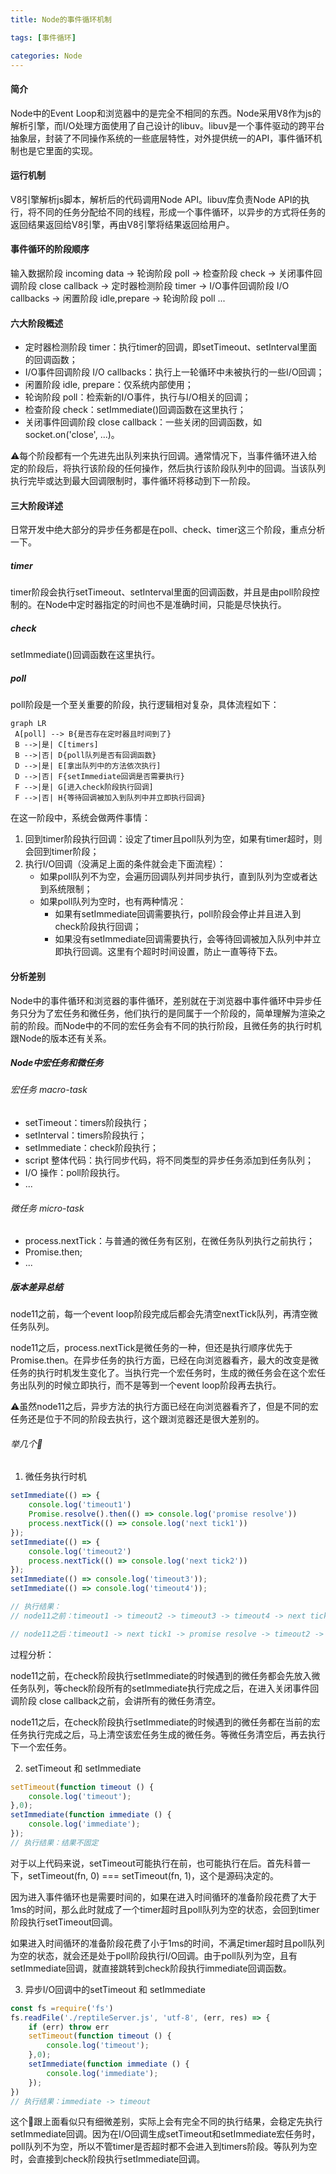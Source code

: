 ```yaml
---
title: Node的事件循环机制

tags: [事件循环]

categories: Node
---
```


#### 简介

Node中的Event Loop和浏览器中的是完全不相同的东西。Node采用V8作为js的解析引擎，而I/O处理方面使用了自己设计的libuv。libuv是一个事件驱动的跨平台抽象层，封装了不同操作系统的一些底层特性，对外提供统一的API，事件循环机制也是它里面的实现。



#### 运行机制

V8引擎解析js脚本，解析后的代码调用Node API。libuv库负责Node API的执行，将不同的任务分配给不同的线程，形成一个事件循环，以异步的方式将任务的返回结果返回给V8引擎，再由V8引擎将结果返回给用户。



#### 事件循环的阶段顺序

输入数据阶段 incoming data -> 轮询阶段 poll ->  检查阶段 check -> 关闭事件回调阶段 close callback -> 定时器检测阶段 timer ->  I/O事件回调阶段 I/O callbacks -> 闲置阶段 idle,prepare -> 轮询阶段 poll ...



#### 六大阶段概述

* 定时器检测阶段 timer：执行timer的回调，即setTimeout、setInterval里面的回调函数；
* I/O事件回调阶段 I/O callbacks：执行上一轮循环中未被执行的一些I/O回调；
* 闲置阶段 idle, prepare：仅系统内部使用；
* 轮询阶段 poll：检索新的I/O事件，执行与I/O相关的回调；
* 检查阶段 check：setImmediate()回调函数在这里执行；
* 关闭事件回调阶段 close callback：一些关闭的回调函数，如socket.on('close', ...)。



⚠️每个阶段都有一个先进先出队列来执行回调。通常情况下，当事件循环进入给定的阶段后，将执行该阶段的任何操作，然后执行该阶段队列中的回调。当该队列执行完毕或达到最大回调限制时，事件循环将移动到下一阶段。



#### 三大阶段详述

日常开发中绝大部分的异步任务都是在poll、check、timer这三个阶段，重点分析一下。

##### timer

timer阶段会执行setTimeout、setInterval里面的回调函数，并且是由poll阶段控制的。在Node中定时器指定的时间也不是准确时间，只能是尽快执行。



##### check

setImmediate()回调函数在这里执行。



##### poll

poll阶段是一个至关重要的阶段，执行逻辑相对复杂，具体流程如下：

``` mermaid
graph LR 
 A[poll] --> B{是否存在定时器且时间到了}
 B -->|是| C[timers]
 B -->|否| D{poll队列是否有回调函数}
 D -->|是| E[拿出队列中的方法依次执行]
 D -->|否| F{setImmediate回调是否需要执行}
 F -->|是| G[进入check阶段执行回调]
 F -->|否| H{等待回调被加入到队列中并立即执行回调}

```



在这一阶段中，系统会做两件事情：

1. 回到timer阶段执行回调：设定了timer且poll队列为空，如果有timer超时，则会回到timer阶段；
2. 执行I/O回调（没满足上面的条件就会走下面流程）：
   * 如果poll队列不为空，会遍历回调队列并同步执行，直到队列为空或者达到系统限制；
   * 如果poll队列为空时，也有两种情况：
     * 如果有setImmediate回调需要执行，poll阶段会停止并且进入到check阶段执行回调；
     * 如果没有setImmediate回调需要执行，会等待回调被加入队列中并立即执行回调。这里有个超时时间设置，防止一直等待下去。





#### 分析差别

Node中的事件循环和浏览器的事件循环，差别就在于浏览器中事件循环中异步任务只分为了宏任务和微任务，他们执行的是同属于一个阶段的，简单理解为渲染之前的阶段。而Node中的不同的宏任务会有不同的执行阶段，且微任务的执行时机跟Node的版本还有关系。



##### Node中宏任务和微任务

###### 宏任务 macro-task

* setTimeout：timers阶段执行；
* setInterval：timers阶段执行；
* setImmediate：check阶段执行；
* script 整体代码：执行同步代码，将不同类型的异步任务添加到任务队列；
* I/O 操作：poll阶段执行。
* ...

###### 微任务 micro-task

* process.nextTick：与普通的微任务有区别，在微任务队列执行之前执行；
* Promise.then;
* ...



##### 版本差异总结

node11之前，每一个event loop阶段完成后都会先清空nextTick队列，再清空微任务队列。

node11之后，process.nextTick是微任务的一种，但还是执行顺序优先于Promise.then。在异步任务的执行方面，已经在向浏览器看齐，最大的改变是微任务的执行时机发生变化了。当执行完一个宏任务时，生成的微任务会在这个宏任务出队列的时候立即执行，而不是等到一个event loop阶段再去执行。

⚠️虽然node11之后，异步方法的执行方面已经在向浏览器看齐了，但是不同的宏任务还是位于不同的阶段去执行，这个跟浏览器还是很大差别的。



###### 举几个🌰

1. 微任务执行时机

``` javascript
setImmediate(() => {
    console.log('timeout1')
    Promise.resolve().then(() => console.log('promise resolve'))
    process.nextTick(() => console.log('next tick1'))
});
setImmediate(() => {
    console.log('timeout2')
    process.nextTick(() => console.log('next tick2'))
});
setImmediate(() => console.log('timeout3'));
setImmediate(() => console.log('timeout4'));

// 执行结果：
// node11之前：timeout1 -> timeout2 -> timeout3 -> timeout4 -> next tick1 -> next tick2 -> promise resolve

// node11之后：timeout1 -> next tick1 -> promise resolve -> timeout2 -> next tick2 -> timeout3 -> timeout4
```

过程分析：

node11之前，在check阶段执行setImmediate的时候遇到的微任务都会先放入微任务队列，等check阶段所有的setImmediate执行完成之后，在进入关闭事件回调阶段 close callback之前，会讲所有的微任务清空。

node11之后，在check阶段执行setImmediate的时候遇到的微任务都在当前的宏任务执行完成之后，马上清空该宏任务生成的微任务。等微任务清空后，再去执行下一个宏任务。



2. setTimeout 和 setImmediate

``` javascript
setTimeout(function timeout () {
    console.log('timeout');
},0);
setImmediate(function immediate () {
    console.log('immediate');
});
// 执行结果：结果不固定
```

对于以上代码来说，setTimeout可能执行在前，也可能执行在后。首先科普一下，setTimeout(fn, 0) === setTimeout(fn, 1)，这个是源码决定的。

因为进入事件循环也是需要时间的，如果在进入时间循环的准备阶段花费了大于1ms的时间，那么此时就成了一个timer超时且poll队列为空的状态，会回到timer阶段执行setTimeout回调。

如果进入时间循环的准备阶段花费了小于1ms的时间，不满足timer超时且poll队列为空的状态，就会还是处于poll阶段执行I/O回调。由于poll队列为空，且有setImmediate回调，就直接跳转到check阶段执行immediate回调函数。



3. 异步I/O回调中的setTimeout 和 setImmediate

``` javascript
const fs =require('fs')
fs.readFile('./reptileServer.js', 'utf-8', (err, res) => {
    if (err) throw err
    setTimeout(function timeout () {
        console.log('timeout');
    },0);
    setImmediate(function immediate () {
        console.log('immediate');
    });
})
// 执行结果：immediate -> timeout
```

这个🌰跟上面看似只有细微差别，实际上会有完全不同的执行结果，会稳定先执行setImmediate回调。因为在I/O回调生成setTimeout和setImmediate宏任务时，poll队列不为空，所以不管timer是否超时都不会进入到timers阶段。等队列为空时，会直接到check阶段执行setImmediate回调。